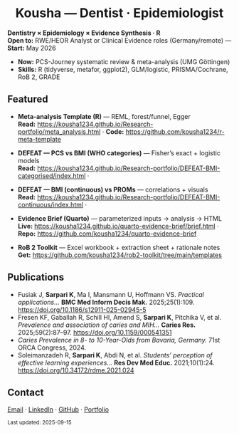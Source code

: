 <h1 align="center">Kousha — Dentist · Epidemiologist</h1>

**Dentistry × Epidemiology × Evidence Synthesis · R**  
**Open to:** RWE/HEOR Analyst or Clinical Evidence roles (Germany/remote) — **Start:** May 2026

- **Now:** PCS-Journey systematic review & meta-analysis (UMG Göttingen)  
- **Skills:** R (tidyverse, metafor, ggplot2), GLM/logistic, PRISMA/Cochrane, RoB 2, GRADE

## Featured
- **Meta-analysis Template (R)** — REML, forest/funnel, Egger  
  **Read:** https://kousha1234.github.io/Research-portfolio/meta_analysis.html · **Code:** https://github.com/kousha1234/r-meta-template

- **DEFEAT — PCS vs BMI (WHO categories)** — Fisher’s exact + logistic models  
  **Read:** https://kousha1234.github.io/Research-portfolio/DEFEAT-BMI-categorised/index.html · 

- **DEFEAT — BMI (continuous) vs PROMs** — correlations + visuals  
  **Read:** https://kousha1234.github.io/Research-portfolio/DEFEAT-BMI-continuous/index.html · 

- **Evidence Brief (Quarto)** — parameterized inputs → analysis → HTML  
  **Live:** https://kousha1234.github.io/quarto-evidence-brief/brief.html · **Repo:** https://github.com/kousha1234/quarto-evidence-brief

- **RoB 2 Toolkit** — Excel workbook + extraction sheet + rationale notes  
  **Get:** https://github.com/kousha1234/rob2-toolkit/tree/main/templates

## Publications
- Fusiak J, **Sarpari K**, Ma I, Mansmann U, Hoffmann VS. *Practical applications…* **BMC Med Inform Decis Mak.** 2025;25(1):109. https://doi.org/10.1186/s12911-025-02945-5  
- Fresen KF, Gaballah R, Schill HI, Amend S, **Sarpari K**, Pitchika V, et al. *Prevalence and association of caries and MIH…* **Caries Res.** 2025;59(2):87–97. https://doi.org/10.1159/000541351  
- *Caries Prevalence in 8- to 10-Year-Olds from Bavaria, Germany.* 71st ORCA Congress, 2024.  
- Soleimanzadeh R, **Sarpari K**, Abdi N, et al. *Students’ perception of effective learning experiences…* **Res Dev Med Educ.** 2021;10(1):24. https://doi.org/10.34172/rdme.2021.024

## Contact
[Email](mailto:koushasarpari@gmail.com) · [LinkedIn](https://linkedin.com/in/koushasarpari) · [GitHub](https://github.com/kousha1234) · [Portfolio](https://kousha1234.github.io/Research-portfolio/)

<sub>Last updated: 2025-09-15</sub>
